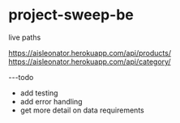 # project-sweep-be

live paths

https://aisleonator.herokuapp.com/api/products/
https://aisleonator.herokuapp.com/api/category/

---todo

-   add testing
-   add error handling
-   get more detail on data requirements
